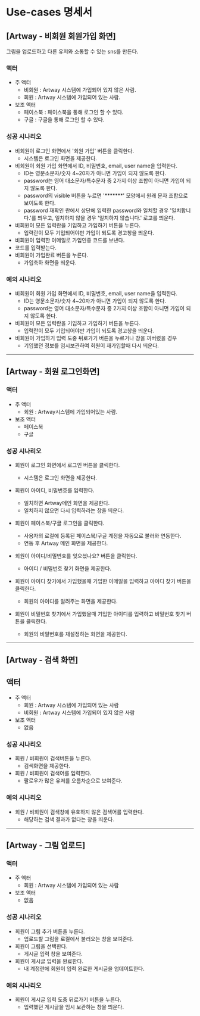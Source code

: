 # Use-cases 명세서

## [Artway - 비회원 회원가입 화면]

그림을 업로드하고 다른 유저와 소통할 수 있는 sns를 만든다.

### 액터
- 주 액터
  - 비회원 : Artway 시스템에 가입되어 있지 않은 사람.
  - 회원 : Artway 시스템에 가입되어 있는 사람.
- 보조 액터
  - 페이스북 : 페이스북을 통해 로그인 할 수 있다.
  - 구글 : 구글을 통해 로그인 할 수 있다.

### 성공 시나리오

- 비회원이 로그인 화면에서 '회원 가입' 버튼을 클릭한다.
  - 시스템은 로그인 화면을 제공한다.
- 비회원이 회원 가입 화면에서 ID, 비밀번호, email, user name을 입력한다.
  - ID는 영문소문자/숫자 4~20자가 아니면 가입이 되지 않도록 한다.
  - password는 영어 대소문자/특수문자 중 2가지 이상 조합이 아니면 가입이 되지 않도록 한다.
  - password의 visible 버튼을 누르면 '*******' 모양에서 원래 문자 조합으로 보이도록 한다.
  - password 재확인 란에서 상단에 입력한 password와 일치할 경우 '일치합니다.'를 띄우고, 일치하지 않을 경우 '일치하지 않습니다.' 로고를 띄운다.
 - 비회원이 모든 입력란을 기입하고 가입하기 버튼을 누른다.
   - 입력란이 모두 기입되어야만 가입이 되도록 경고창을 띄운다.
-  비회원이 입력한 이메일로 가입인증 코드를 보낸다.
  - 코드를 입력받는다.
- 비회원이 가입완료 버튼을 누른다.
  - 가입축하 화면을 띄운다.

### 예외 시나리오

- 비회원이 회원 가입 화면에서 ID, 비밀번호, email, user name을 입력한다.
  - ID는 영문소문자/숫자 4~20자가 아니면 가입이 되지 않도록 한다.
  - password는 영어 대소문자/특수문자 중 2가지 이상 조합이 아니면 가입이 되지 않도록 한다.
- 비회원이 모든 입력란을 기입하고 가입하기 버튼을 누른다.
  - 입력란이 모두 기입되어야만 가입이 되도록 경고창을 띄운다.
- 비회원이 가입하기 입력 도중 뒤로가기 버튼을 누르거나 창을 꺼버렸을 경우
  - 기입했던 정보를 임시보관하여 회원이 재가입할때 다시 띄운다. 

----

## [Artway - 회원 로그인화면]

### 액터

- 주 액터
  - 회원 : Artway시스템에 가입되어있는 사람.
- 보조 액터
  - 페이스북
  - 구글

### 성공 시나리오

- 회원이 로그인 화면에서 로그인 버튼을 클릭한다.
  - 시스템은 로그인 화면을 제공한다.
- 회원이 아이디, 비밀번호를 입력한다.
  - 일치하면 Artway메인 화면을 제공한다.
  - 일치하지 않으면 다시 입력하라는 창을 띄운다.
- 회원이 페이스북/구글 로그인을 클릭한다.
  - 사용자의 로컬에 등록된 페이스북/구글 계정을 자동으로 불러와 연동한다.
  - 연동 후 Artway 메인 화면을 제공한다.
- 회원이 아이디/비밀번호를 잊으셨나요? 버튼을 클릭한다.
  - 아이디 / 비밀번호 찾기 화면을 제공한다.

- 회원이 아이디 찾기에서 가입했을때 기입한 이메일을 입력하고 아이디 찾기 버튼을 클릭한다.
  - 회원의 아이디를 알려주는 화면을 제공한다.
- 회원이 비밀번호 찾기에서 가입했을때 기입한 아이디를 입력하고 비밀번호 찾기 버튼을 클릭한다.
  - 회원의 비밀번호를 재설정하는 화면을 제공한다.

----

## [Artway - 검색 화면]

## 액터

- 주 액터
  - 회원 : Artway 시스템에 가입되어 있는 사람
  - 비회원 : Artway 시스템에 가입되어 있지 않은 사람
- 보조 액터
  - 없음

### 성공 시나리오

- 회원 / 비회원이 검색버튼을 누른다.
  - 검색화면을 제공한다.
- 회원 / 비회원이 검색어를 입력한다.
  - 팔로우가 많은 유저를 오름차순으로 보여준다.

### 예외 시나리오

- 회원 / 비회원이 검색창에 유효하지 않은 검색어를 입력한다.
  - 해당하는 검색 결과가 없다는 창을 띄운다.

-----

## [Artway - 그림 업로드]

### 액터

- 주 액터
  - 회원 : Artway 시스템에 가입되어 있는 사람
- 보조 액터
  - 없음

### 성공 시나리오

- 회원이 그림 추가 버튼을 누른다.
  - 업로드할 그림을 로컬에서 불러오는 창을 보여준다.
- 회원이 그림을 선택한다.
  - 게시글 입력 창을 보여준다.
- 회원이 게시글 입력을 완료한다.
  - 내 계정란에 회원이 입력 완료한 게시글을 업데이트한다.

### 예외 시나리오

- 회원이 게시글 입력 도중 뒤로가기 버튼을 누른다.
  - 입력했던 게시글을 임시 보관하는 창을 띄운다.

